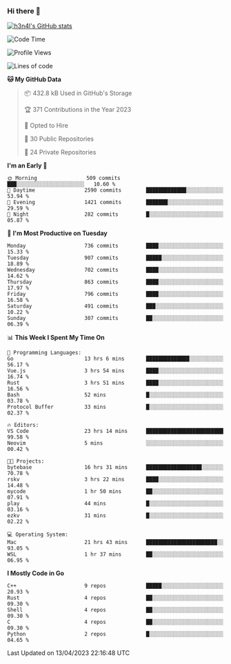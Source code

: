 ### Hi there 👋

[![h3n4l's GitHub stats](https://github-readme-stats.vercel.app/api?username=h3n4l&count_private=true&show_icons=true&theme=radical)](https://github.com/h3n4l/github-readme-stats)

<!--START_SECTION:waka-->
![Code Time](http://img.shields.io/badge/Code%20Time-1%2C128%20hrs%2049%20mins-blue)

![Profile Views](http://img.shields.io/badge/Profile%20Views-1-blue)

![Lines of code](https://img.shields.io/badge/From%20Hello%20World%20I%27ve%20Written-2.7%20million%20lines%20of%20code-blue)

**🐱 My GitHub Data** 

> 📦 432.8 kB Used in GitHub's Storage 
 > 
> 🏆 371 Contributions in the Year 2023
 > 
> 💼 Opted to Hire
 > 
> 📜 30 Public Repositories 
 > 
> 🔑 24 Private Repositories 
 > 
**I'm an Early 🐤** 

```text
🌞 Morning                509 commits         ███░░░░░░░░░░░░░░░░░░░░░░   10.60 % 
🌆 Daytime                2590 commits        █████████████░░░░░░░░░░░░   53.94 % 
🌃 Evening                1421 commits        ███████░░░░░░░░░░░░░░░░░░   29.59 % 
🌙 Night                  282 commits         █░░░░░░░░░░░░░░░░░░░░░░░░   05.87 % 
```
📅 **I'm Most Productive on Tuesday** 

```text
Monday                   736 commits         ████░░░░░░░░░░░░░░░░░░░░░   15.33 % 
Tuesday                  907 commits         █████░░░░░░░░░░░░░░░░░░░░   18.89 % 
Wednesday                702 commits         ████░░░░░░░░░░░░░░░░░░░░░   14.62 % 
Thursday                 863 commits         ████░░░░░░░░░░░░░░░░░░░░░   17.97 % 
Friday                   796 commits         ████░░░░░░░░░░░░░░░░░░░░░   16.58 % 
Saturday                 491 commits         ███░░░░░░░░░░░░░░░░░░░░░░   10.22 % 
Sunday                   307 commits         ██░░░░░░░░░░░░░░░░░░░░░░░   06.39 % 
```


📊 **This Week I Spent My Time On** 

```text
💬 Programming Languages: 
Go                       13 hrs 6 mins       ██████████████░░░░░░░░░░░   56.17 % 
Vue.js                   3 hrs 54 mins       ████░░░░░░░░░░░░░░░░░░░░░   16.74 % 
Rust                     3 hrs 51 mins       ████░░░░░░░░░░░░░░░░░░░░░   16.56 % 
Bash                     52 mins             █░░░░░░░░░░░░░░░░░░░░░░░░   03.78 % 
Protocol Buffer          33 mins             █░░░░░░░░░░░░░░░░░░░░░░░░   02.37 % 

🔥 Editors: 
VS Code                  23 hrs 14 mins      █████████████████████████   99.58 % 
Neovim                   5 mins              ░░░░░░░░░░░░░░░░░░░░░░░░░   00.42 % 

🐱‍💻 Projects: 
bytebase                 16 hrs 31 mins      ██████████████████░░░░░░░   70.78 % 
rskv                     3 hrs 22 mins       ████░░░░░░░░░░░░░░░░░░░░░   14.48 % 
mycode                   1 hr 50 mins        ██░░░░░░░░░░░░░░░░░░░░░░░   07.91 % 
play                     44 mins             █░░░░░░░░░░░░░░░░░░░░░░░░   03.16 % 
ezkv                     31 mins             █░░░░░░░░░░░░░░░░░░░░░░░░   02.22 % 

💻 Operating System: 
Mac                      21 hrs 43 mins      ███████████████████████░░   93.05 % 
WSL                      1 hr 37 mins        ██░░░░░░░░░░░░░░░░░░░░░░░   06.95 % 
```

**I Mostly Code in Go** 

```text
C++                      9 repos             █████░░░░░░░░░░░░░░░░░░░░   20.93 % 
Rust                     4 repos             ██░░░░░░░░░░░░░░░░░░░░░░░   09.30 % 
Shell                    4 repos             ██░░░░░░░░░░░░░░░░░░░░░░░   09.30 % 
C                        4 repos             ██░░░░░░░░░░░░░░░░░░░░░░░   09.30 % 
Python                   2 repos             █░░░░░░░░░░░░░░░░░░░░░░░░   04.65 % 
```




 Last Updated on 13/04/2023 22:16:48 UTC
<!--END_SECTION:waka-->

